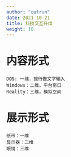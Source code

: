 ```yaml
---
author: "outrun"
date: 2021-10-21
title: 科技交互升维
weight: 10
---
```


# 内容形式
	DOS: 一维，按行做文字输入
	Windows：二维，平台窗口
	Reality：三维，模拟空间

# 展示形式
	纸带：一维
	显示器：二维
	眼镜：三维
